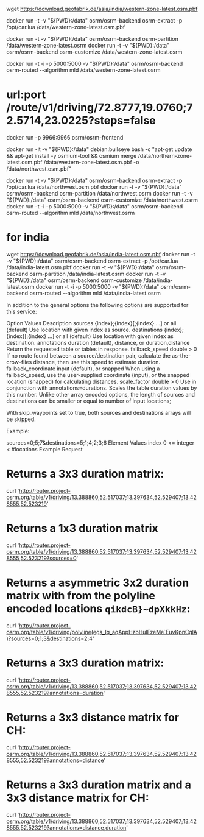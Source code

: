 wget https://download.geofabrik.de/asia/india/western-zone-latest.osm.pbf

docker run -t -v "${PWD}:/data" osrm/osrm-backend osrm-extract -p /opt/car.lua /data/western-zone-latest.osm.pbf

docker run -t -v "${PWD}:/data" osrm/osrm-backend osrm-partition /data/western-zone-latest.osrm
docker run -t -v "${PWD}:/data" osrm/osrm-backend osrm-customize /data/western-zone-latest.osrm

docker run -t -i -p 5000:5000 -v "${PWD}:/data" osrm/osrm-backend osrm-routed --algorithm mld /data/western-zone-latest.osrm

# url:port /route/v1/driving/72.8777,19.0760;72.5714,23.0225?steps=false


<!-- optional-not work -->
docker run -p 9966:9966 osrm/osrm-frontend




<!-- for marging -->

docker run -it -v "${PWD}:/data" debian:bullseye bash -c "apt-get update && apt-get install -y osmium-tool && osmium merge /data/northern-zone-latest.osm.pbf /data/western-zone-latest.osm.pbf -o /data/northwest.osm.pbf"

docker run -t -v "${PWD}:/data" osrm/osrm-backend osrm-extract -p /opt/car.lua /data/northwest.osm.pbf
docker run -t -v "${PWD}:/data" osrm/osrm-backend osrm-partition /data/northwest.osrm
docker run -t -v "${PWD}:/data" osrm/osrm-backend osrm-customize /data/northwest.osrm
docker run -t -i -p 5000:5000 -v "${PWD}:/data" osrm/osrm-backend osrm-routed --algorithm mld /data/northwest.osrm






# for india
wget https://download.geofabrik.de/asia/india-latest.osm.pbf
docker run -t -v "${PWD}:/data" osrm/osrm-backend osrm-extract -p /opt/car.lua /data/india-latest.osm.pbf
docker run -t -v "${PWD}:/data" osrm/osrm-backend osrm-partition /data/india-latest.osrm
docker run -t -v "${PWD}:/data" osrm/osrm-backend osrm-customize /data/india-latest.osrm
docker run -t -i -p 5000:5000 -v "${PWD}:/data" osrm/osrm-backend osrm-routed --algorithm mld /data/india-latest.osrm












<!-- Options -->

In addition to the general options the following options are supported for this service:

Option	Values	Description
sources	{index};{index}[;{index} ...] or all (default)	Use location with given index as source.
destinations	{index};{index}[;{index} ...] or all (default)	Use location with given index as destination.
annotations	duration (default), distance, or duration,distance	Return the requested table or tables in response.
fallback_speed	double > 0	If no route found between a source/destination pair, calculate the as-the-crow-flies distance, then use this speed to estimate duration.
fallback_coordinate	input (default), or snapped	When using a fallback_speed, use the user-supplied coordinate (input), or the snapped location (snapped) for calculating distances.
scale_factor	double > 0	Use in conjunction with annotations=durations. Scales the table duration values by this number.
Unlike other array encoded options, the length of sources and destinations can be smaller or equal to number of input locations;

With skip_waypoints set to true, both sources and destinations arrays will be skipped.

Example:

sources=0;5;7&destinations=5;1;4;2;3;6
Element	Values
index	0 <= integer < #locations
Example Request
# Returns a 3x3 duration matrix:
curl 'http://router.project-osrm.org/table/v1/driving/13.388860,52.517037;13.397634,52.529407;13.428555,52.523219'

# Returns a 1x3 duration matrix
curl 'http://router.project-osrm.org/table/v1/driving/13.388860,52.517037;13.397634,52.529407;13.428555,52.523219?sources=0'

# Returns a asymmetric 3x2 duration matrix with from the polyline encoded locations `qikdcB}~dpXkkHz`:
curl 'http://router.project-osrm.org/table/v1/driving/polyline(egs_Iq_aqAppHzbHulFzeMe`EuvKpnCglA)?sources=0;1;3&destinations=2;4'

# Returns a 3x3 duration matrix:
curl 'http://router.project-osrm.org/table/v1/driving/13.388860,52.517037;13.397634,52.529407;13.428555,52.523219?annotations=duration'

# Returns a 3x3 distance matrix for CH:
curl 'http://router.project-osrm.org/table/v1/driving/13.388860,52.517037;13.397634,52.529407;13.428555,52.523219?annotations=distance'

# Returns a 3x3 duration matrix and a 3x3 distance matrix for CH:
curl 'http://router.project-osrm.org/table/v1/driving/13.388860,52.517037;13.397634,52.529407;13.428555,52.523219?annotations=distance,duration'
